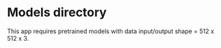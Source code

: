 # Models directory
This app requires pretrained models with data input/output shape = 512 x 512 x 3.
